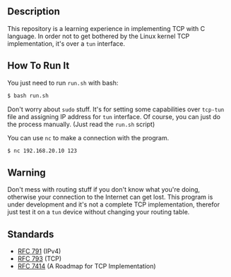 ## Description

This repository is a learning experience in implementing TCP with C language. In order not to get bothered by the Linux kernel TCP implementation, it's over a `tun` interface.

## How To Run It

You just need to run `run.sh` with bash:

```bash
$ bash run.sh
```

Don't worry about `sudo` stuff. It's for setting some capabilities over `tcp-tun` file and assigning IP address for `tun` interface. Of course, you can just do the process manually. (Just read the `run.sh` script)

You can use `nc` to make a connection with the program.

```bash
$ nc 192.168.20.10 123
```

## Warning

Don't mess with routing stuff if you don't know what you're doing, otherwise your connection to the Internet can get lost. This program is under development and it's not a complete TCP implementation, therefor just test it on a `tun` device without changing your routing table.

## Standards

- [RFC 791](https://datatracker.ietf.org/doc/html/rfc791) (IPv4)
- [RFC 793](https://datatracker.ietf.org/doc/html/rfc793) (TCP)
- [RFC 7414](https://datatracker.ietf.org/doc/html/rfc7414#section-2) (A Roadmap for TCP Implementation)
